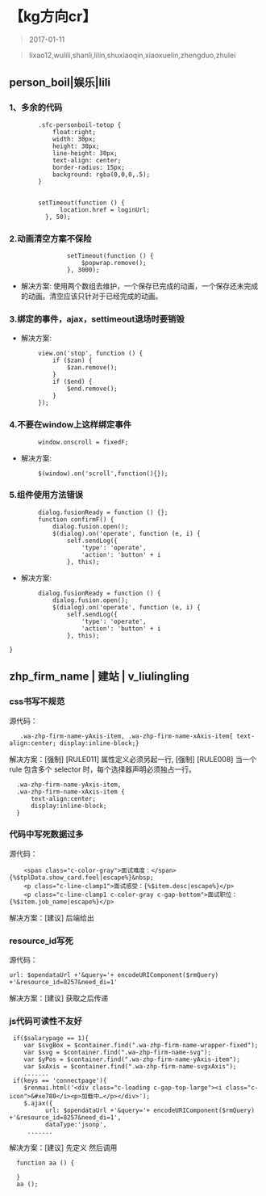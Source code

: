 # 【kg方向cr】  

> 2017-01-11

> lixao12,wulili,shanli,lilin,shuxiaoqin,xiaoxuelin,zhengduo,zhulei

## person_boil|娱乐|lili

### 1、多余的代码
```
        .sfc-personboil-totop {
            float:right;
            width: 30px;
            height: 30px;
            line-height: 30px;
            text-align: center;
            border-radius: 15px;
            background: rgba(0,0,0,.5);
        }


        setTimeout(function () {
              location.href = loginUrl;
          }, 50);
```

### 2.动画清空方案不保险
```
                setTimeout(function () {
                    $popwrap.remove();
                }, 3000);
```
* 解决方案:
  使用两个数组去维护，一个保存已完成的动画，一个保存还未完成的动画。清空应该只针对于已经完成的动画。
### 3.绑定的事件，ajax，settimeout退场时要销毁
* 解决方案: 

```
        view.on('stop', function () {
            if ($zan) {
                $zan.remove();
            }
            if ($end) {
                $end.remove();
            }
        });
```
### 4.不要在window上这样绑定事件 
```
        window.onscroll = fixedF;
```
* 解决方案: 

```
        $(window).on('scroll',function(){});

```

### 5.组件使用方法错误
```
        dialog.fusionReady = function () {};
        function confirmF() {        	
            dialog.fusion.open();
            $(dialog).on('operate', function (e, i) {
                self.sendLog({
                    'type': 'operate',
                    'action': 'button' + i
                }, this);
```
* 解决方案: 

```
        dialog.fusionReady = function () {
            dialog.fusion.open();
            $(dialog).on('operate', function (e, i) {
                self.sendLog({
                    'type': 'operate',
                    'action': 'button' + i
                }, this);

}

```

## zhp_firm_name | 建站 | v_liulingling

### css书写不规范

源代码：

       .wa-zhp-firm-name-yAxis-item, .wa-zhp-firm-name-xAxis-item{ text-align:center; display:inline-block;}
       
解决方案：[强制] [RULE011] 属性定义必须另起一行,
        [强制] [RULE008] 当一个 rule 包含多个 selector 时，每个选择器声明必须独占一行。

      .wa-zhp-firm-name-yAxis-item,
      .wa-zhp-firm-name-xAxis-item { 
          text-align:center; 
          display:inline-block;
      }
       

### 代码中写死数据过多

源代码：

        <span class="c-color-gray">面试难度：</span>{%$tplData.show_card.feel|escape%}&nbsp;
        <p class="c-line-clamp1">面试感受：{%$item.desc|escape%}</p>
        <p class="c-line-clamp1 c-color-gray c-gap-bottom">面试职位：{%$item.job_name|escape%}</p>
        
解决方案：[建议] 后端给出
        
### resource_id写死

源代码：

    url: $opendataUrl +'&query='+ encodeURIComponent($rmQuery) +'&resource_id=8257&need_di=1'

解决方案：[建议] 获取之后传递


### js代码可读性不友好

```
 if($salarypage == 1){
    var $svgBox = $container.find(".wa-zhp-firm-name-wrapper-fixed");
    var $svg = $container.find(".wa-zhp-firm-name-svg");
    var $yPos = $container.find(".wa-zhp-firm-name-yAxis-item");
    var $xAxis = $container.find(".wa-zhp-firm-name-svgxAxis"); 
    .......
 if(keys == 'connectpage'){
    $renmai.html('<div class="c-loading c-gap-top-large"><i class="c-icon">&#xe780</i><p>加载中…</p></div>');
    $.ajax({
          url: $opendataUrl +'&query='+ encodeURIComponent($rmQuery) +'&resource_id=8257&need_di=1',
          dataType:'jsonp',
     .......
```
解决方案：[建议] 先定义 然后调用
      
      function aa () {

      }
      aa ();